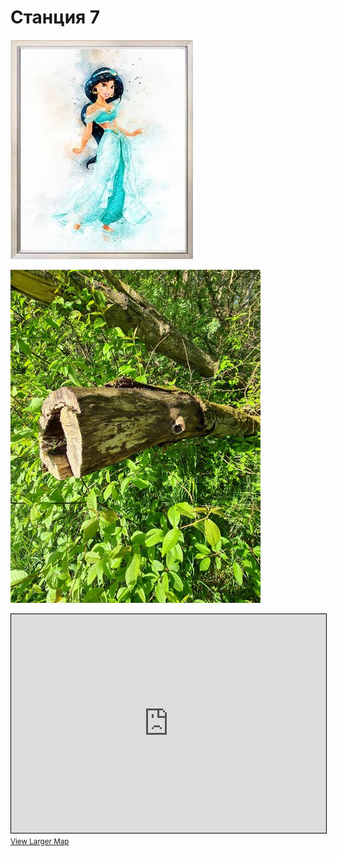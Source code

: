 <script type="javscript">if (!document.cookie.split('; ').find(row => row.startsWith('questStarted'))) { window.location.href = "404.md" }</script>

# Станция 7

![Stage 7](img/07.jpg)

![Path 7](path/07.jpg)

<iframe width="100%" height="350" frameborder="0" scrolling="no" marginheight="0" marginwidth="0" src="https://www.openstreetmap.org/export/embed.html?bbox=24.877510070800785%2C59.46321620624257%2C24.886178970336914%2C59.467037302166055&amp;layer=mapnik&amp;marker=59.465126808206406%2C24.881844520568848" style="border: 1px solid black"></iframe><br/><small><a href="https://www.openstreetmap.org/?mlat=59.46513&amp;mlon=24.88184#map=17/59.46513/24.88184&amp;layers=N">View Larger Map</a></small>
